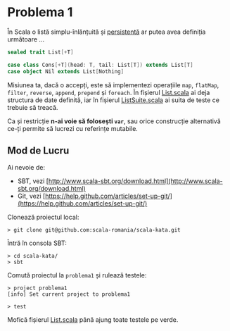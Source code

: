 # Problema 1

În Scala o listă simplu-înlănțuită și [persistentă](https://en.wikipedia.org/wiki/Persistent_data_structure)
ar putea avea definiția următoare ...

```scala
sealed trait List[+T]

case class Cons[+T](head: T, tail: List[T]) extends List[T]
case object Nil extends List[Nothing]
```

Misiunea ta, dacă o accepți, este să implementezi operațiile
`map`, `flatMap`, `filter`, `reverse`, `append`, `prepend`
și `foreach`. În fișierul
[List.scala](src/main/scala/kata/problema1/List.scala)
ai deja structura de date definită, iar în fișierul
[ListSuite.scala](src/test/scala/kata/problema1/ListSuite.scala)
ai suita de teste ce trebuie să treacă.

Ca și restricție **n-ai voie să folosești `var`**, sau orice construcție
alternativă ce-ți permite să lucrezi cu referințe mutabile.

## Mod de Lucru

Ai nevoie de:

- SBT, vezi [http://www.scala-sbt.org/download.html](http://www.scala-sbt.org/download.html)
- Git, vezi [https://help.github.com/articles/set-up-git/](https://help.github.com/articles/set-up-git/)

Clonează proiectul local:
```
> git clone git@github.com:scala-romania/scala-kata.git
```

Întră în consola SBT:
```
> cd scala-kata/
> sbt
```

Comută proiectul la `problema1` și rulează testele:
```
> project problema1
[info] Set current project to problema1

> test
```

Mofică fișierul [List.scala](src/main/scala/kata/problema1/List.scala) până
ajung toate testele pe verde.
